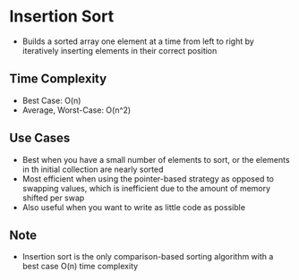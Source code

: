 # Insertion Sort
- Builds a sorted array one element at a time from left to right by iteratively inserting elements in their correct position 

## Time Complexity
- Best Case: O(n)
- Average, Worst-Case: O(n^2)

## Use Cases
- Best when you have a small number of elements to sort, or the elements in th initial collection are nearly sorted
- Most efficient when using the pointer-based strategy as opposed to swapping values, which is inefficient due to the amount of memory shifted per swap
- Also useful when you want to write as little code as possible

## Note
- Insertion sort is the only comparison-based sorting algorithm with a best case O(n) time complexity